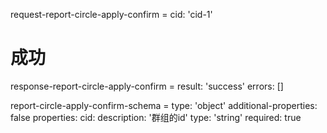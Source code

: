 request-report-circle-apply-confirm =
  cid: 'cid-1'

# 成功
response-report-circle-apply-confirm =
  result: 'success'
  errors: []

report-circle-apply-confirm-schema =
  type: 'object'
  additional-properties: false
  properties:
    cid:
      description: '群组的id'
      type: 'string'
      required: true
